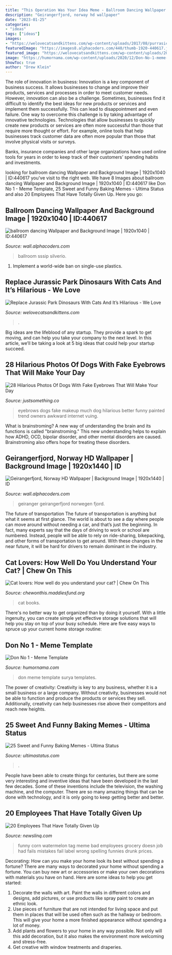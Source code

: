 ```yaml
---
title: "This Operation Was Your Idea Meme - Ballroom Dancing Wallpaper And Background Image"
description: "Geirangerfjord, norway hd wallpaper"
date: "2023-01-25"
categories:
- "ideas"
tags: ["ideas"]
images:
- "https://welovecatsandkittens.com/wp-content/uploads/2017/08/purrasic-park-10.jpg"
featuredImage: "https://images8.alphacoders.com/440/thumb-1920-440617.jpg"
featured_image: "https://welovecatsandkittens.com/wp-content/uploads/2017/08/purrasic-park-10.jpg"
image: "https://humornama.com/wp-content/uploads/2020/12/Don-No-1-meme-template-of-Surya.jpg"
ShowToc: true
author: "Drew Klein"
---
```



The role of innovation in business:
Innovation is a key component of business success. It allows businesses to change and improve their products, services and processes in order to meet customer needs. However, innovation can also be a challenge. Sometimes, businesses find it difficult to identify the best ideas for new products or services and implement them successfully. This can lead to disappointment and even failure.
One way to overcome this challenge is by taking advantage of innovative technologies. Technologies that allow businesses to quickly create new products or services are often more successful than those that require more thought or effort. For example, online tools that help businesses track customer data are often more popular than those that involve physical visits or surveys.

Banks, insurance companies and other large organizations have used online tools for years in order to keep track of their customers’ spending habits and investments.

	

		
looking for ballroom dancing Wallpaper and Background Image | 1920x1040 | ID:440617 you've visit to the right web. We have 8 Images about ballroom dancing Wallpaper and Background Image | 1920x1040 | ID:440617 like Don No 1 - Meme Template, 25 Sweet and Funny Baking Memes - Ultima Status and also 20 Employees That Have Totally Given Up. Here you go:
		
    
## Ballroom Dancing Wallpaper And Background Image | 1920x1040 | ID:440617

<img loading=lazy src="https://images8.alphacoders.com/440/thumb-1920-440617.jpg" onerror="this.onerror=null;this.src='https://tse2.mm.bing.net/th?id=OIP.j28ksfmfkvTsT8D4TPynGAHaEA&amp;pid=15.1';" alt="ballroom dancing Wallpaper and Background Image | 1920x1040 | ID:440617">

_Source: wall.alphacoders.com_

>ballroom sssip silverio. 

	

1. Implement a world-wide ban on single-use plastics.

    
## Replace Jurassic Park Dinosaurs With Cats And It’s Hilarious - We Love

<img loading=lazy src="https://welovecatsandkittens.com/wp-content/uploads/2017/08/purrasic-park-10.jpg" onerror="this.onerror=null;this.src='https://tse1.mm.bing.net/th?id=OIP.1-hGfaQjnQl0o6eyUGU9IgHaEA&amp;pid=15.1';" alt="Replace Jurassic Park Dinosaurs With Cats And It’s Hilarious - We Love">

_Source: welovecatsandkittens.com_

>. 

	

Big ideas are the lifeblood of any startup. They provide a spark to get moving, and can help you take your company to the next level. In this article, we’ll be taking a look at 5 big ideas that could help your startup succeed.

    
## 28 Hilarious Photos Of Dogs With Fake Eyebrows That Will Make Your Day

<img loading=lazy src="http://justsomething.co/wp-content/uploads/2016/09/27-hilarious-photos-of-dogs-with-fake-eyebrows-that-will-make-your-day-so-much-better-10.jpg" onerror="this.onerror=null;this.src='https://tse2.mm.bing.net/th?id=OIP.pA7tJWaaxs6BiSO16a9YGQHaFj&amp;pid=15.1';" alt="28 Hilarious Photos Of Dogs With Fake Eyebrows That Will Make Your Day">

_Source: justsomething.co_

>eyebrows dogs fake makeup much dog hilarious better funny painted trend owners awkward internet vuing. 

	

What is brainstroming?
A new way of understanding the brain and its functions is called "brainstroming." This new understanding helps to explain how ADHD, OCD, bipolar disorder, and other mental disorders are caused. Brainstroming also offers hope for treating these disorders.

    
## Geirangerfjord, Norway HD Wallpaper | Background Image | 1920x1440 | ID

<img loading=lazy src="https://images3.alphacoders.com/269/thumb-1920-269567.jpg" onerror="this.onerror=null;this.src='https://tse4.mm.bing.net/th?id=OIP.EP54nVFXGkApTg5hw47digHaFj&amp;pid=15.1';" alt="Geirangerfjord, Norway HD Wallpaper | Background Image | 1920x1440 | ID">

_Source: wall.alphacoders.com_

>geiranger geirangerfjord norwegen fjord. 

	

The future of transportation
The future of transportation is anything but what it seems at first glance. The world is about to see a day where people can move around without needing a car, and that’s just the beginning. In fact, many experts say that the days of driving to work or school are numbered. Instead, people will be able to rely on ride-sharing, bikepacking, and other forms of transportation to get around. With these changes in the near future, it will be hard for drivers to remain dominant in the industry.

    
## Cat Lovers: How Well Do You Understand Your Cat? | Chew On This

<img loading=lazy src="https://chewonthis.maddiesfund.org/wp-content/uploads/bigstock-Grey-Cat-And-Books-98241566.jpg" onerror="this.onerror=null;this.src='https://tse1.mm.bing.net/th?id=OIP.vp3O7mlqpTgNgWq1Sj1c_QEsC_&amp;pid=15.1';" alt="Cat lovers: How well do you understand your cat? | Chew On This">

_Source: chewonthis.maddiesfund.org_

>cat books. 

	

There's no better way to get organized than by doing it yourself. With a little ingenuity, you can create simple yet effective storage solutions that will help you stay on top of your busy schedule. Here are five easy ways to spruce up your current home storage routine: 

    
## Don No 1 - Meme Template

<img loading=lazy src="https://humornama.com/wp-content/uploads/2020/12/Don-No-1-meme-template-of-Surya.jpg" onerror="this.onerror=null;this.src='https://tse2.mm.bing.net/th?id=OIP.KVttlSmGfNYllUqsWWEhwQHaFj&amp;pid=15.1';" alt="Don No 1 - Meme Template">

_Source: humornama.com_

>don meme template surya templates. 

	

The power of creativity:
Creativity is key to any business, whether it is a small business or a large company. Without creativity, businesses would not be able to function and produce the products or services they sell. Additionally, creativity can help businesses rise above their competitors and reach new heights.

    
## 25 Sweet And Funny Baking Memes - Ultima Status

<img loading=lazy src="https://ultimastatus.com/wp-content/uploads/2021/06/baking-bread-memes.jpg" onerror="this.onerror=null;this.src='https://tse4.mm.bing.net/th?id=OIP.Kk8tjOIExgUl0vtn49nPWAHaF7&amp;pid=15.1';" alt="25 Sweet and Funny Baking Memes - Ultima Status">

_Source: ultimastatus.com_

>. 

	

People have been able to create things for centuries, but there are some very interesting and inventive ideas that have been developed in the last few decades. Some of these inventions include the television, the washing machine, and the computer. There are so many amazing things that can be done with technology, and it is only going to keep getting better and better.

    
## 20 Employees That Have Totally Given Up

<img loading=lazy src="http://www.newslinq.com/wp-content/uploads/2014/08/funny-watermelon-corn-price-tag.jpg" onerror="this.onerror=null;this.src='https://tse2.mm.bing.net/th?id=OIP.n3aphIP_6YoHGH08as4hgAHaJ7&amp;pid=15.1';" alt="20 Employees That Have Totally Given Up">

_Source: newslinq.com_

>funny corn watermelon tag meme bad employees grocery doesn job had fails mistakes fail label wrong spelling funnies drunk prices. 

	

Decorating: How can you make your home look its best without spending a fortune?
There are many ways to decorated your home without spending a fortune. You can buy new art or accessories or make your own decorations with materials you have on hand. Here are some ideas to help you get started: 
1. Decorate the walls with art. Paint the walls in different colors and designs, add pictures, or use products like spray paint to create an ethnic look. 
2. Use pieces of furniture that are not intended for living space and put them in places that will be used often such as the hallway or bedroom. This will give your home a more finished appearance without spending a lot of money. 
3. Add plants and flowers to your home in any way possible. Not only will this add decoration, but it also makes the environment more welcoming and stress-free. 
4. Get creative with window treatments and draperies.

